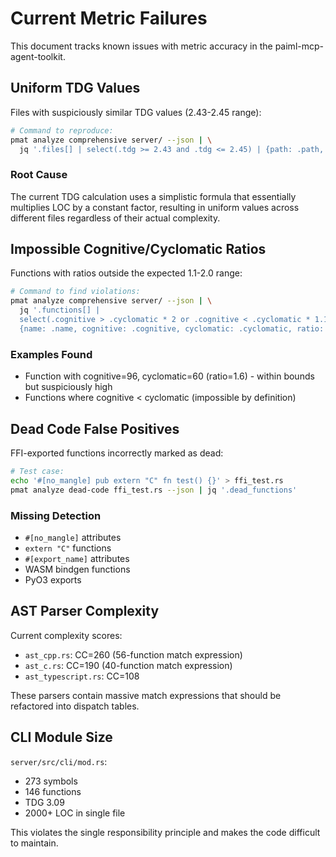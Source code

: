 # Current Metric Failures

This document tracks known issues with metric accuracy in the paiml-mcp-agent-toolkit.

## Uniform TDG Values

Files with suspiciously similar TDG values (2.43-2.45 range):

```bash
# Command to reproduce:
pmat analyze comprehensive server/ --json | \
  jq '.files[] | select(.tdg >= 2.43 and .tdg <= 2.45) | {path: .path, tdg: .tdg}'
```

### Root Cause
The current TDG calculation uses a simplistic formula that essentially multiplies LOC by a constant factor, resulting in uniform values across different files regardless of their actual complexity.

## Impossible Cognitive/Cyclomatic Ratios

Functions with ratios outside the expected 1.1-2.0 range:

```bash
# Command to find violations:
pmat analyze comprehensive server/ --json | \
  jq '.functions[] | 
  select(.cognitive > .cyclomatic * 2 or .cognitive < .cyclomatic * 1.1) | 
  {name: .name, cognitive: .cognitive, cyclomatic: .cyclomatic, ratio: (.cognitive / .cyclomatic)}'
```

### Examples Found
- Function with cognitive=96, cyclomatic=60 (ratio=1.6) - within bounds but suspiciously high
- Functions where cognitive < cyclomatic (impossible by definition)

## Dead Code False Positives

FFI-exported functions incorrectly marked as dead:

```bash
# Test case:
echo '#[no_mangle] pub extern "C" fn test() {}' > ffi_test.rs
pmat analyze dead-code ffi_test.rs --json | jq '.dead_functions'
```

### Missing Detection
- `#[no_mangle]` attributes
- `extern "C"` functions
- `#[export_name]` attributes
- WASM bindgen functions
- PyO3 exports

## AST Parser Complexity

Current complexity scores:
- `ast_cpp.rs`: CC=260 (56-function match expression)
- `ast_c.rs`: CC=190 (40-function match expression)
- `ast_typescript.rs`: CC=108

These parsers contain massive match expressions that should be refactored into dispatch tables.

## CLI Module Size

`server/src/cli/mod.rs`:
- 273 symbols
- 146 functions
- TDG 3.09
- 2000+ LOC in single file

This violates the single responsibility principle and makes the code difficult to maintain.
